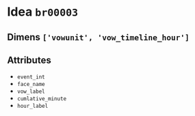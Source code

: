 # Idea `br00003`

## Dimens `['vowunit', 'vow_timeline_hour']`

## Attributes
- `event_int`
- `face_name`
- `vow_label`
- `cumlative_minute`
- `hour_label`
